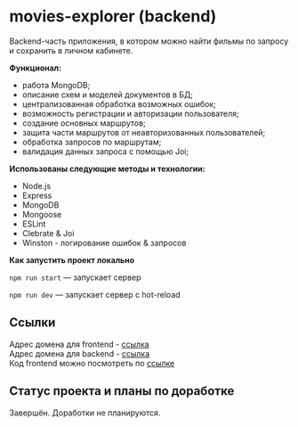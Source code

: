 # movies-explorer (backend)

Backend-часть приложения, в котором можно найти фильмы по запросу и сохранить в личном кабинете.

**Функционал:** 
* работа MongoDB;
* описание схем и моделей документов в БД;
* централизованная обработка возможных ошибок;
* возможность регистрации и авторизации пользователя;
* создание основных маршрутов;
* защита части маршрутов от неавторизованных пользователей;
* обработка запросов по маршрутам;
* валидация данных запроса с помощью Joi;

**Использованы следующие методы и технологии:**
- Node.js
- Express
- MongoDB
- Mongoose
- ESLint
- Clebrate & Joi
- Winston - логирование ошибок & запросов

**Как запустить проект локально**

`npm run start` — запускает сервер 

`npm run dev` — запускает сервер с hot-reload

## Ссылки
Адрес домена для frontend - [ссылка](https://gato.nomoredomains.rocks/)</br>
Адрес домена для backend - [ссылка](https://gato.diploma.nomoredomains.rocks/)</br>
Код frontend можно посмотреть по [ссылке](https://github.com/8Gato8/movies-explorer-frontend)

## Статус проекта и планы по доработке
Завершён. Доработки не планируются.
